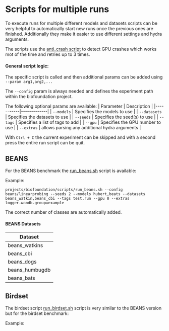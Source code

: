 # Scripts for multiple runs

To execute runs for multiple different models and datasets scripts can be very helpful to automatically start new runs once the previous ones are finished. Additionally they make it easier to use different settings and hydra arguments.

The scripts use the [anti_crash script](../train_anti_crash.sh) to detect GPU crashes which works mot of the time and retries up to 3 times.

####  General script logic:
The specific script is called and then additional params can be added using `--param arg1,arg2,...`

The `--config` param is always needed and defines the experiment path within the biofoundation project.

The following optional params are available:
| Parameter | Description |
|-----------|-------------|
| `--models` | Specifies the models to use |
| `--datasets` | Specifies the datasets to use |
| `--seeds` | Specifies the seed(s) to use |
| `--tags` | Specifies a list of tags to add |
| `--gpu` | Specifies the GPU number to use |
| `--extras` | allows parsing any additional hydra arguments |

With `Ctrl + C` the current experiment can be skipped and with a second press the entire run script can be quit. 

## BEANS
For the BEANS benchmark the [run_beans.sh](run_beans.sh) script is available:

Example:

`projects/biofoundation/scripts/run_beans.sh --config beans/linearprobing --seeds 2 --models hubert,beats --datasets beans_watkin,beans_cbi --tags test,run --gpu 0 --extras logger.wandb.group=example`

The correct number of classes are automatically added.

#### BEANS Datasets

| Dataset          |
|------------------|
| beans_watkins    |
| beans_cbi        |
| beans_dogs       |
| beans_humbugdb   |
| beans_bats       |

## Birdset
The birdset script [run_birdset.sh](run_birdset.sh) script is very similar to the BEANS version but for the birdset benchmark:

Example:

